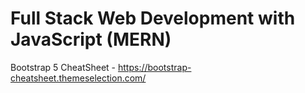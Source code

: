 # Full Stack Web Development with JavaScript (MERN)


Bootstrap 5 CheatSheet - https://bootstrap-cheatsheet.themeselection.com/